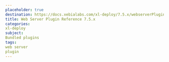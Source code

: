 ```yaml
---
placeholder: true
destination: https://docs.xebialabs.com/xl-deploy/7.5.x/webserverPluginManual.html
title: Web Server Plugin Reference 7.5.x
categories:
xl-deploy
subject:
Bundled plugins
tags:
web server
plugin
---
```

